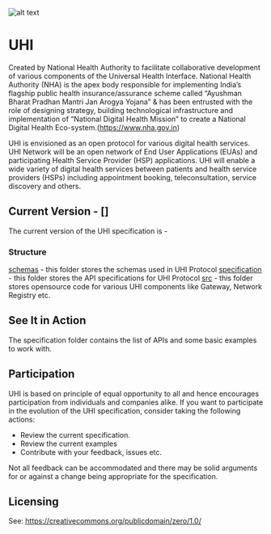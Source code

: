 ![alt text](https://github.com/NHA-ABDM/UHI/blob/main/assets/logos.jpg?raw=true)

# UHI
Created by National Health Authority to facilitate collaborative development of various components of the Universal Health Interface. National Health Authority (NHA) is the apex body responsible for implementing India’s flagship public health insurance/assurance scheme called “Ayushman Bharat Pradhan Mantri Jan Arogya Yojana” & has been entrusted with the role of designing strategy, building technological infrastructure and implementation of “National Digital Health Mission” to create a National Digital Health Eco-system.(https://www.nha.gov.in)

UHI is envisioned as an open protocol for various digital health services. UHI Network will be an open network of End User Applications (EUAs) and participating Health Service Provider (HSP) applications. UHI will enable a wide variety of digital health services between patients and health service providers (HSPs) including appointment booking, teleconsultation, service discovery and others.

## Current Version - []

The current version of the UHI specification is -  

### Structure

[schemas](Schemas) - this folder stores the schemas used in UHI Protocol
[specification](Specification) - this folder stores the API specifications for UHI Protocol
[src](Src) - this folder stores opensource code for various UHI components like Gateway, Network Registry etc.

## See It in Action

The specification folder contains the list of APIs and some basic examples to work with.

## Participation

UHI is based on principle of equal opportunity to all and hence encourages participation from individuals and companies alike. If you want to participate in the evolution of the UHI specification, consider taking the following actions:

* Review the current specification.
* Review the current examples
* Contribute with your feedback, issues etc.

Not all feedback can be accommodated and there may be solid arguments for or against a change being appropriate for the specification.

## Licensing

See: https://creativecommons.org/publicdomain/zero/1.0/



